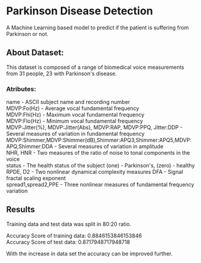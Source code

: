 
# Parkinson Disease Detection

A Machine Learning based model to predict if the patient is suffering from Parkinson or not.


## About Dataset: 

This dataset is composed of a range of biomedical voice measurements from 31 people, 23 with Parkinson's disease.

### Atributes:
name - ASCII subject name and recording number  
MDVP:Fo(Hz) - Average vocal fundamental frequency  
MDVP:Fhi(Hz) - Maximum vocal fundamental frequency  
MDVP:Flo(Hz) - Minimum vocal fundamental frequency  
MDVP:Jitter(%), MDVP:Jitter(Abs), MDVP:RAP, MDVP:PPQ, Jitter:DDP - Several measures of variation in fundamental frequency  
MDVP:Shimmer,MDVP:Shimmer(dB),Shimmer:APQ3,Shimmer:APQ5,MDVP:APQ,Shimmer:DDA - Several measures of variation in amplitude  
NHR, HNR - Two measures of the ratio of noise to tonal components in the voice  
status - The health status of the subject (one) - Parkinson's, (zero) - healthy  
RPDE, D2 - Two nonlinear dynamical complexity measures
DFA - Signal fractal scaling exponent  
spread1,spread2,PPE - Three nonlinear measures of fundamental frequency variation


## Results
Training data and test data was split in 80:20 ratio.  

Accuracy Score of training data:  0.8846153846153846  
Accuracy Score of test data:  0.8717948717948718  

With the increase in data set the accuracy can be improved further.

